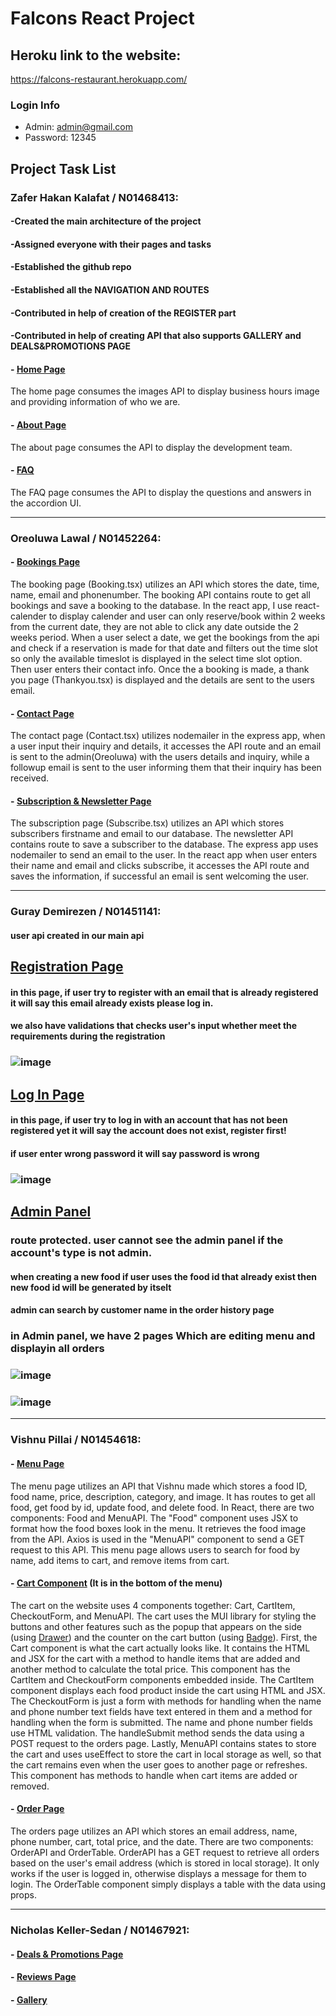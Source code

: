 # Falcons React Project

## Heroku link to the website:
https://falcons-restaurant.herokuapp.com/

### Login Info
- Admin: admin@gmail.com
- Password: 12345

## Project Task List
### Zafer Hakan Kalafat / N01468413:
#### -Created the main architecture of the project
#### -Assigned everyone with their pages and tasks
#### -Established the github repo 
#### -Established all the NAVIGATION AND ROUTES
#### -Contributed in help of creation of the REGISTER part
#### -Contributed in help of creating API that also supports GALLERY and DEALS&PROMOTIONS PAGE

#### - [Home Page](https://falcons-restaurant.herokuapp.com)
The home page consumes the images API to display business hours image and providing information of who we are.
#### - [About Page](https://falcons-restaurant.herokuapp.com/about)
The about page consumes the API to display the development team.
#### - [FAQ](https://falcons-restaurant.herokuapp.com/faq)
The FAQ page consumes the API to display the questions and answers in the accordion UI.

*******************************************************************

### Oreoluwa Lawal / N01452264:
#### - [Bookings Page](https://falcons-restaurant.herokuapp.com/bookings)
The booking page (Booking.tsx) utilizes an API which stores the date, time, name, email and phonenumber. The booking API contains route to get all bookings and save a booking to the database.
In the react app, I use react-calender to display calender and user can only reserve/book within 2 weeks from the current date, they are not able to click any date outside the 2 weeks period. When a user select a date, we get the bookings from the api and check if a reservation is made for that date and filters out the time slot so only the available timeslot is displayed in the select time slot option.
Then user enters their contact info. Once the a booking is made, a thank you page (Thankyou.tsx) is displayed and the details are sent to the users email.
#### - [Contact Page](https://falcons-restaurant.herokuapp.com/contact)
The contact page (Contact.tsx) utilizes nodemailer in the express app, when a user input their inquiry and details, it accesses the API route and an email is sent to the admin(Oreoluwa) with the users details and inquiry, while a followup email is sent to the user informing them that their inquiry has been received.
#### - [Subscription & Newsletter Page](https://falcons-restaurant.herokuapp.com/subscribe)
The subscription page (Subscribe.tsx) utilizes an API which stores subscribers firstname and email to our database. The newsletter API contains route to save a subscriber to the database. The express app uses nodemailer to send an email to the user.
In the react app when user enters their name and email and clicks subscribe, it accesses the API route and saves the information, if successful an email is sent welcoming the user.

*******************************************************

### Guray Demirezen / N01451141:
#### user api created in our main api

##  [Registration Page](https://falcons-restaurant.herokuapp.com/register)
#### in this page, if user try to register with an email that is already registered it will say this email already exists please log in.
#### we also have validations that checks user's input whether meet the requirements during the registration
### ![image](https://user-images.githubusercontent.com/83139326/177656752-7bfefccd-5477-4c6f-a861-464b87c4e8fa.png)


##   [Log In Page](https://falcons-restaurant.herokuapp.com/login)
#### in this page, if user try to log in with an account that has not been registered yet it will say the account does not exist, register first!
#### if user enter wrong password it will say password is wrong
### ![image](https://user-images.githubusercontent.com/83139326/177656728-ef93a9c2-22c0-4c9f-a8bf-cce8aa398754.png)


##  [Admin Panel](https://falcons-restaurant.herokuapp.com/admin-menu)
### route protected. user cannot see the admin panel if the account's type is not admin.
#### when creating a new food if user uses the food id that already exist then new food id will be generated by itselt
#### admin can search by customer name in the order history page
### in Admin panel, we have 2 pages Which are editing menu and displayin all orders
### ![image](https://user-images.githubusercontent.com/83139326/177656803-34c135f4-b4dd-49ba-a697-16e3e88849fe.png)
### ![image](https://user-images.githubusercontent.com/83139326/177656825-aa6f725e-7727-4435-a607-7421bdeb7360.png)

***************************************************************

### Vishnu Pillai / N01454618:
#### - [Menu Page](https://falcons-restaurant.herokuapp.com/menu)
The menu page utilizes an API that Vishnu made which stores a food ID, food name, price, description, category, and image. It has routes to get all food, get food by id, update food, and delete food. In React, there are two components: Food and MenuAPI. 
The "Food" component uses JSX to format how the food boxes look in the menu. It retrieves the food image from the API. Axios is used in the "MenuAPI" component to send a GET request to this API. This menu page allows users to search for food by name, add items to cart, and remove items from cart. 
#### - [Cart Component](https://falcons-restaurant.herokuapp.com/menu) (It is in the bottom of the menu)
The cart on the website uses 4 components together: Cart, CartItem, CheckoutForm, and MenuAPI. The cart uses the MUI library for styling the buttons and other features such as the popup that appears on the side (using [Drawer](https://mui.com/material-ui/react-drawer/#main-content)) and the counter on the cart button (using [Badge](https://mui.com/material-ui/react-badge/#main-content)). 
First, the Cart component is what the cart actually looks like. It contains the HTML and JSX for the cart with a method to handle items that are added and another method to calculate the total price. This component has the CartItem and CheckoutForm components embedded inside.
The CartItem component displays each food product inside the cart using HTML and JSX.
The CheckoutForm is just a form with methods for handling when the name and phone number text fields have text entered in them and a method for handling when the form is submitted. The name and phone number fields use HTML validation. The handleSubmit method sends the data using a POST request to the orders page.
Lastly, MenuAPI contains states to store the cart and uses useEffect to store the cart in local storage as well, so that the cart remains even when the user goes to another page or refreshes. This component has methods to handle when cart items are added or removed.
#### - [Order Page](https://falcons-restaurant.herokuapp.com/orders)
The orders page utilizes an API which stores an email address, name, phone number, cart, total price, and the date. There are two components: OrderAPI and OrderTable. OrderAPI has a GET request to retrieve all orders based on the user's email address (which is stored in local storage). It only works if the user is logged in, otherwise displays a message for them to login.
The OrderTable component simply displays a table with the data using props.

***************************************************************

### Nicholas Keller-Sedan / N01467921:
#### - [Deals & Promotions Page](https://falcons-restaurant.herokuapp.com/deals)
#### - [Reviews Page](https://falcons-restaurant.herokuapp.com/reviews)
#### - [Gallery](https://falcons-restaurant.herokuapp.com/gallery)
